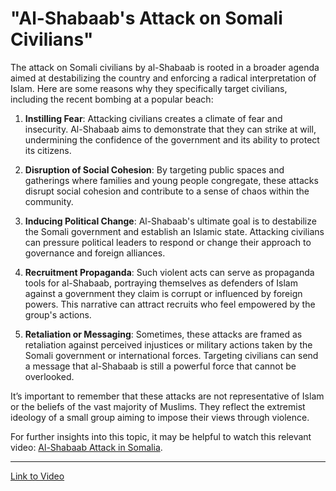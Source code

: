 # "Al-Shabaab's Attack on Somali Civilians"

The attack on Somali civilians by al-Shabaab is rooted in a broader agenda aimed at destabilizing the country and enforcing a radical interpretation of Islam. Here are some reasons why they specifically target civilians, including the recent bombing at a popular beach:

1. **Instilling Fear**: Attacking civilians creates a climate of fear and insecurity. Al-Shabaab aims to demonstrate that they can strike at will, undermining the confidence of the government and its ability to protect its citizens.

2. **Disruption of Social Cohesion**: By targeting public spaces and gatherings where families and young people congregate, these attacks disrupt social cohesion and contribute to a sense of chaos within the community.

3. **Inducing Political Change**: Al-Shabaab's ultimate goal is to destabilize the Somali government and establish an Islamic state. Attacking civilians can pressure political leaders to respond or change their approach to governance and foreign alliances.

4. **Recruitment Propaganda**: Such violent acts can serve as propaganda tools for al-Shabaab, portraying themselves as defenders of Islam against a government they claim is corrupt or influenced by foreign powers. This narrative can attract recruits who feel empowered by the group's actions.

5. **Retaliation or Messaging**: Sometimes, these attacks are framed as retaliation against perceived injustices or military actions taken by the Somali government or international forces. Targeting civilians can send a message that al-Shabaab is still a powerful force that cannot be overlooked.

It’s important to remember that these attacks are not representative of Islam or the beliefs of the vast majority of Muslims. They reflect the extremist ideology of a small group aiming to impose their views through violence.

For further insights into this topic, it may be helpful to watch this relevant video: [Al-Shabaab Attack in Somalia](https://youtu.be/jOXUq6Jf-L0?si=hG54MbeRkTUzu0Kn).

---

[Link to Video](https://youtu.be/jOXUq6Jf-L0?si=hG54MbeRkTUzu0Kn)